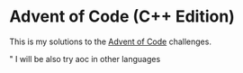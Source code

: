 # Advent of Code (C++ Edition)

This is my solutions to the [Advent of Code](https://adventofcode.com/) challenges.

" I will be also try aoc in other languages
